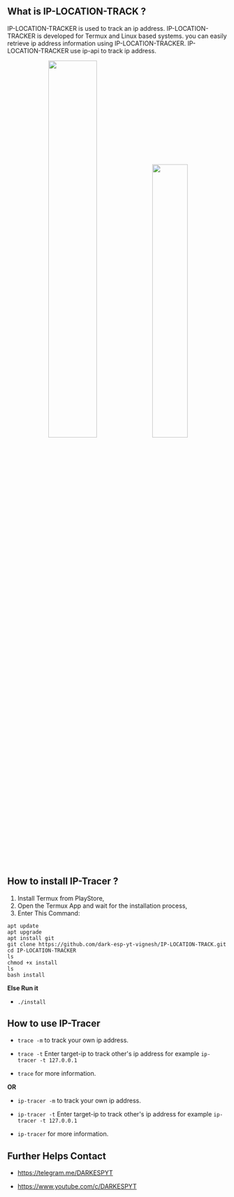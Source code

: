 ## What is IP-LOCATION-TRACK ?

IP-LOCATION-TRACKER is used to track an ip address. IP-LOCATION-TRACKER is developed for Termux and Linux based systems. you can easily retrieve ip address information using IP-LOCATION-TRACKER. IP-LOCATION-TRACKER use ip-api to track ip address.

<p align="center">
<img width="47%" src="src/Screenshot_2018-08-06-15-32-17-1.png"/>
<img width="40%" src="src/Screenshot_2020-05-17-20-52-59-1.png"/>
</p>

## How to install IP-Tracer ?
1. Install Termux from PlayStore,
2. Open the Termux App and wait for the installation process,
3. Enter This Command:
```
apt update
apt upgrade
apt install git
git clone https://github.com/dark-esp-yt-vignesh/IP-LOCATION-TRACK.git
cd IP-LOCATION-TRACKER
ls
chmod +x install
ls
bash install
```
**Else Run it**
* `./install`


## How to use IP-Tracer

* `trace -m` to track your own ip address.

* `trace -t` Enter target-ip to track other's ip address for example `ip-tracer -t 127.0.0.1`

* `trace` for more information.

**OR**

* `ip-tracer -m` to track your own ip address.

* `ip-tracer -t` Enter target-ip to track other's ip address for example `ip-tracer -t 127.0.0.1`

* `ip-tracer` for more information.


## Further Helps Contact

* https://telegram.me/DARKESPYT

* https://www.youtube.com/c/DARKESPYT
